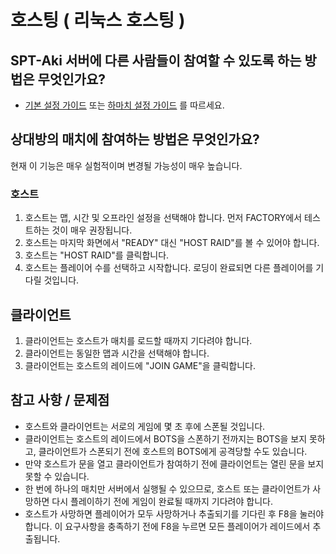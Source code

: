 # 호스팅 ( 리눅스 호스팅 )

## SPT-Aki 서버에 다른 사람들이 참여할 수 있도록 하는 방법은 무엇인가요?
* [기본 설정 가이드](./Setup-Standard-Korean.md) 또는 [하마치 설정 가이드](./Setup-Hamachi-Korean.md) 를 따르세요.

## 상대방의 매치에 참여하는 방법은 무엇인가요?
현재 이 기능은 매우 실험적이며 변경될 가능성이 매우 높습니다.

### 호스트
1) 호스트는 맵, 시간 및 오프라인 설정을 선택해야 합니다. 먼저 FACTORY에서 테스트하는 것이 매우 권장됩니다.
2) 호스트는 마지막 화면에서 "READY" 대신 "HOST RAID"를 볼 수 있어야 합니다.
3) 호스트는 "HOST RAID"를 클릭합니다.
4) 호스트는 플레이어 수를 선택하고 시작합니다. 로딩이 완료되면 다른 플레이어를 기다릴 것입니다.

## 클라이언트
1) 클라이언트는 호스트가 매치를 로드할 때까지 기다려야 합니다.
2) 클라이언트는 동일한 맵과 시간을 선택해야 합니다.
3) 클라이언트는 호스트의 레이드에 "JOIN GAME"을 클릭합니다.

## 참고 사항 / 문제점
- 호스트와 클라이언트는 서로의 게임에 몇 초 후에 스폰될 것입니다.
- 클라이언트는 호스트의 레이드에서 BOTS을 스폰하기 전까지는 BOTS을 보지 못하고, 클라이언트가 스폰되기 전에 호스트의 BOTS에게 공격당할 수도 있습니다.
- 만약 호스트가 문을 열고 클라이언트가 참여하기 전에 클라이언트는 열린 문을 보지 못할 수 있습니다.
- 한 번에 하나의 매치만 서버에서 실행될 수 있으므로, 호스트 또는 클라이언트가 사망하면 다시 플레이하기 전에 게임이 완료될 때까지 기다려야 합니다.
- 호스트가 사망하면 플레이어가 모두 사망하거나 추출되기를 기다린 후 F8을 눌러야 합니다. 이 요구사항을 충족하기 전에 F8을 누르면 모든 플레이어가 레이드에서 추출됩니다.
